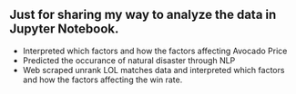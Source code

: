 ## Just for sharing my way to analyze the data in Jupyter Notebook.
- Interpreted which factors and how the factors affecting Avocado Price
- Predicted the occurance of natural disaster through NLP
- Web scraped unrank LOL matches data and interpreted which factors and how the factors affecting the win rate.
